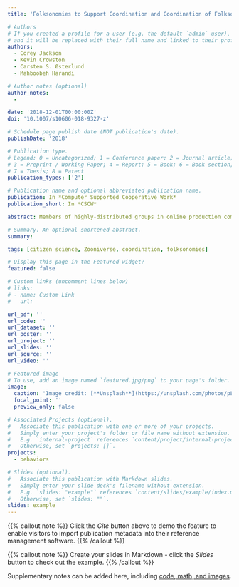 ```yaml
---
title: 'Folksonomies to Support Coordination and Coordination of Folksonomies'

# Authors
# If you created a profile for a user (e.g. the default `admin` user), write the username (folder name) here
# and it will be replaced with their full name and linked to their profile.
authors:
  - Corey Jackson
  - Kevin Crowston 
  - Carsten S. Østerlund 
  - Mahboobeh Harandi 

# Author notes (optional)
author_notes:
  - 

date: '2018-12-01T00:00:00Z'
doi: '10.1007/s10606-018-9327-z'

# Schedule page publish date (NOT publication's date).
publishDate: '2018'

# Publication type.
# Legend: 0 = Uncategorized; 1 = Conference paper; 2 = Journal article;
# 3 = Preprint / Working Paper; 4 = Report; 5 = Book; 6 = Book section;
# 7 = Thesis; 8 = Patent
publication_types: ['2']

# Publication name and optional abbreviated publication name.
publication: In *Computer Supported Cooperative Work*
publication_short: In *CSCW*

abstract: Members of highly-distributed groups in online production communities face challenges in achieving coordinated action. Existing CSCW research highlights the importance of shared language and artifacts when coordinating actions in such settings. To better understand how such shared language and artifacts are, not only a guide for, but also a result of collaborative work we examine the development of folksonomies (i.e., volunteer-generated classification schemes) to support coordinated action. Drawing on structuration theory, we conceptualize a folksonomy as an interpretive schema forming a structure of signification. Our study is set in the context of an online citizen-science project, Gravity Spy, in which volunteers label “glitches” (noise events recorded by a scientific instrument) to identify and name novel classes of glitches. Through a multi-method study combining virtual and trace ethnography, we analyze folksonomies and the work of labelling as mutually constitutive, giving folksonomies a dual role: an emergent folksonomy supports the volunteers in labelling images at the same time that the individual work of labelling images supports the development of a folksonomy. However, our analysis suggests that the lack of supporting norms and authoritative resources (structures of legitimation and domination) undermines the power of the folksonomy and so the ability of volunteers to coordinate their decisions about naming novel glitch classes. These results have implications for system design. If we hope to support the development of emergent folksonomies online production communities need to facilitate 1) tag gardening, a process of consolidating overlapping terms of artifacts; 2) demarcate a clear home for discourses around folksonomy disagreements; 3) highlight clearly when decisions have been reached; and 4) inform others about those decisions.

# Summary. An optional shortened abstract.
summary: 

tags: [citizen science, Zooniverse, coordination, folksonomies]

# Display this page in the Featured widget?
featured: false

# Custom links (uncomment lines below)
# links:
# - name: Custom Link
#   url: 

url_pdf: ''
url_code: ''
url_dataset: ''
url_poster: ''
url_project: ''
url_slides: ''
url_source: ''
url_video: ''

# Featured image
# To use, add an image named `featured.jpg/png` to your page's folder.
image:
  caption: 'Image credit: [**Unsplash**](https://unsplash.com/photos/pLCdAaMFLTE)'
  focal_point: ''
  preview_only: false

# Associated Projects (optional).
#   Associate this publication with one or more of your projects.
#   Simply enter your project's folder or file name without extension.
#   E.g. `internal-project` references `content/project/internal-project/index.md`.
#   Otherwise, set `projects: []`.
projects:
  - behaviors

# Slides (optional).
#   Associate this publication with Markdown slides.
#   Simply enter your slide deck's filename without extension.
#   E.g. `slides: "example"` references `content/slides/example/index.md`.
#   Otherwise, set `slides: ""`.
slides: example
---
```


{{% callout note %}}
Click the _Cite_ button above to demo the feature to enable visitors to import publication metadata into their reference management software.
{{% /callout %}}

{{% callout note %}}
Create your slides in Markdown - click the _Slides_ button to check out the example.
{{% /callout %}}

Supplementary notes can be added here, including [code, math, and images](https://wowchemy.com/docs/writing-markdown-latex/).

